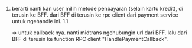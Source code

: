 1. berarti nanti kan user milih metode penbayaran (selain kartu kredit), di terusin ke BFF. dari BFF di terusin ke rpc client dari payment service untuk ngehandle ini.
    1.1. 




    => untuk callback nya. nanti midtrans ngehubungin url dari BFF. lalu dari BFF di terusin ke function RPC client "HandlePaymentCallback". 